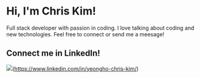 # Hi, I'm Chris Kim!
Full stack developer with passion in coding. I love talking about coding and new technologies.
Feel free to connect or send me a meesage!

## Connect me in LinkedIn!
<img src="https://img.shields.io/badge/linkedin-%230077B5.svg?&style=for-the-badge&logo=linkedin&logoColor=white">(https://www.linkedin.com/in/yeongho-chris-kim/)
